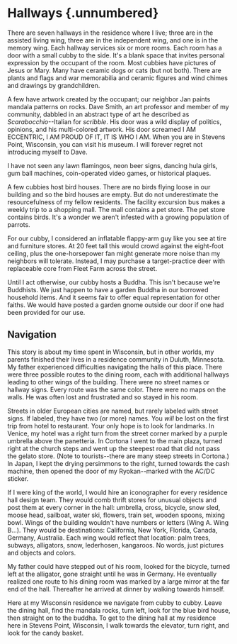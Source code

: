 # Hallways {.unnumbered}

There are seven hallways in the residence where I live; three are in the assisted living wing, three are in the independent wing, and one is in the memory wing. Each hallway services six or more rooms. Each room has a door with a small cubby to the side. It's a blank space that invites personal expression by the occupant of the room. Most cubbies have pictures of Jesus or Mary. Many have ceramic dogs or cats (but not both). There are plants and flags and war memorabilia and ceramic figures and wind chimes and drawings by grandchildren.

A few have artwork created by the occupant; our neighbor Jan paints mandala patterns on rocks. Dave Smith, an art professor and member of my community, dabbled in an abstract type of art he described as *Scarabocchio*--Italian for *scribble*. His door was a wild display of politics, opinions, and his multi-colored artwork. His door screamed I AM ECCENTRIC, I AM PROUD OF IT, IT IS WHO I AM. When you are in Stevens Point, Wisconsin, you can visit his museum. I will forever regret not introducing myself to Dave.

I have not seen any lawn flamingos, neon beer signs, dancing hula girls, gum ball machines, coin-operated video games, or historical plaques.

A few cubbies host bird houses. There are no birds flying loose in our building and so the bird houses are empty. But do not underestimate the resourcefulness of my fellow residents. The facility excursion bus makes a weekly trip to a shopping mall. The mall contains a pet store. The pet store contains birds. It's a wonder we aren't infested with a growing population of parrots.

For our cubby, I considered an inflatable flappy-arm guy like you see at tire and furniture stores. At 20 feet tall this would crowd against the eight-foot ceiling, plus the one-horsepower fan might generate more noise than my neighbors will tolerate. Instead, I may purchase a target-practice deer with replaceable core from Fleet Farm across the street.

Until I act otherwise, our cubby hosts a Buddha. This isn't because we're Buddhists. We just happen to have a garden Buddha in our borrowed household items. And it seems fair to offer equal representation for other faiths. We would have posted a garden gnome outside our door if one had been provided for our use.

## Navigation

This story is about my time spent in Wisconsin, but in other worlds, my parents finished their lives in a residence community in Duluth, Minnesota. My father experienced difficulties navigating the halls of this place. There were three possible routes to the dining room, each with additional hallways leading to other wings of the building. There were no street names or hallway signs. Every route was the same color. There were no maps on the walls. He was often lost and frustrated and so stayed in his room.

Streets in older European cities are named, but rarely labeled with street signs. If labeled, they have two (or more) names. You *will* be lost on the first trip from hotel to restaurant. Your only hope is to look for landmarks. In Venice, my hotel was a right turn from the street corner marked by a purple umbrella above the panetteria. In Cortona I went to the main plaza, turned right at the church steps and went up the steepest road that did not pass the gelato store. (Note to tourists--there are many steep streets in Cortona.) In Japan, I kept the drying persimmons to the right, turned towards the cash machine, then opened the door of my Ryokan--marked with the AC/DC sticker.

If I were king of the world, I would hire an iconographer for every residence hall design team. They would comb thrift stores for unusual objects and post them at every corner in the hall: umbrella, cross, bicycle, snow sled, moose head, sailboat, water ski, flowers, train set, wooden spoons, mixing bowl. Wings of the building wouldn't have numbers or letters (Wing A. Wing B...). They would be destinations: California, New York, Florida, Canada, Germany, Australia. Each wing would reflect that location: palm trees, subways, alligators, snow, lederhosen, kangaroos. No words, just pictures and objects and colors.

My father could have stepped out of his room, looked for the bicycle, turned left at the alligator, gone straight until he was in Germany. He eventually realized one route to his dining room was marked by a large mirror at the far end of the hall. Thereafter he arrived at dinner by walking towards himself.

Here at my Wisconsin residence we navigate from cubby to cubby. Leave the dining hall, find the mandala rocks, turn left, look for the blue bird house, then straight on to the buddha. To get to the dining hall at my residence here in Stevens Point, Wisconsin, I walk towards the elevator, turn right, and look for the candy basket.

## 
